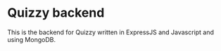 # Quizzy backend

This is the backend for Quizzy written in ExpressJS and Javascript and using MongoDB.
